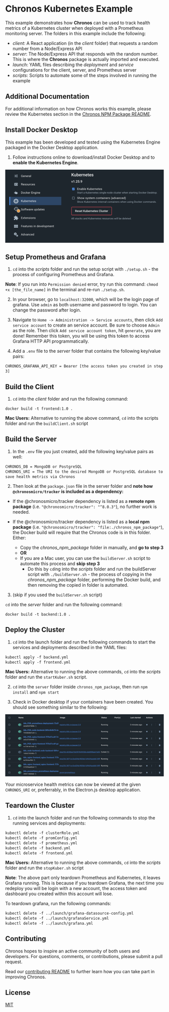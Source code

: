 # Chronos Kubernetes Example

This example demonstrates how **Chronos** can be used to track health metrics of a Kubernetes cluster when deployed with a Prometheus monitoring server. The folders in this example include the following:
- *client*: A React application (in the *client* folder) that requests a random number from a Node/Express API
- *server*: The Node/Express API that responds with the random number. This is where the **Chronos** package is actually imported and executed.
- *launch*: YAML files describing the *deployment* and *service* configurations for the client, server, and Prometheus server
- *scripts*: Scripts to automate some of the steps involved in running the example

## Additional Documentation

For additional information on how Chronos works this example, please review the Kubernetes section in the [Chronos NPM Package README](../../chronos_npm_package/README.md).

## Install Docker Desktop
This example has been developed and tested using the Kubernetes Engine packaged in the Docker Desktop application. 

1. Follow instructions online to download/install Docker Desktop and to **enable the Kubernetes Engine**.

<p align="center">
  <img alt="enabled kubernetes engine in docker" src="../../assets/examples_enable_kubernetes_engine.png">
</p>

## Setup Prometheus and Grafana
1. `cd` into the *scripts* folder and run the setup script with `./setup.sh` - the process of configuring Prometheus and Grafana.

**Note**: If you run into `Permission denied` error, try run this command: `chmod +x [the_file_name]` in the terminal and re-run `./setup.sh`.

2. In your browser, go to `localhost:32000`, which will be the login page of grafana. Use `admin` as both username and password to login. You can change the password after login.

3. Navigate to `Home -> Administration -> Service accounts`, then click `Add service account` to create an service account. Be sure to choose `Admin` as the role. Then click `Add service account token`, hit `generate`, you are done! Remember this token, you will be using this token to access Grafana HTTP API programmatically.

4. Add a `.env` file to the *server* folder that contains the following key/value pairs:

```
CHRONOS_GRAFANA_API_KEY = Bearer [the access token you created in step 3]
```

## Build the Client
1. `cd` into the *client* folder and run the following command:
```
docker build -t frontend:1.0 .
```
**Mac Users:** Alternative to running the above command, `cd` into the scripts folder and run the `buildClient.sh` script


## Build the Server
1. In the `.env` file you just created, add the following key/value pairs as well:

```
CHRONOS_DB = MongoDB or PostgreSQL
CHRONOS_URI = The URI to the desired MongoDB or PostgreSQL database to save health metrics via Chronos
```
2. Then look at the `package.json` file in the server folder and **note how `@chronosmicro/tracker` is included as a dependency:**

- If the @chronosmicro/tracker dependency is listed as a **remote npm package** (i.e. `"@chronosmicro/tracker": "^8.0.3"`), no further work is needed.

- If the @chronosmicro/tracker dependency is listed as a **local npm package** (i.e. `"@chronosmicro/tracker": "file:./chronos_npm_package"`), the Docker build will require that the Chronos code is in this folder. Either:
    - Copy the _chronos_npm_package_ folder in manually, and **go to step 3**
    - **OR**
    - If you are a Mac user, you can use the `buildServer.sh` script to automate this process and **skip step 3**
        - Do this by `cd`ing into the *scripts* folder and run the buildServer script with `./buildServer.sh` - the process of copying in the *chronos_npm_package* folder, performing the Docker build, and then removing the copied in folder is automated.

3. (skip if you used the `buildServer.sh` script)

`cd` into the *server* folder and run the following command:
```
docker build -t backend:1.0 .
```


## Deploy the Cluster
1. `cd` into the launch folder and run the following commands to start the services and deployments described in the YAML files:
```
kubectl apply -f backend.yml
kubectl apply -f frontend.yml
```

**Mac Users:** Alternative to running the above commands, `cd` into the *scripts* folder and run the `startKuber.sh` script.


2. `cd` into the `server` folder inside `chronos_npm_package`, then run `npm install` and `npm start`

3. Check in Docker desktop if your containers have been created. You should see something similar to the following:

<p align="center">
  <img alt="Kubernetes containers created" src="../../assets/examples_kubernetes_created.png">
</p>


Your microservice health metrics can now be viewed at the given `CHRONOS_URI` or, preferrably, in the Electron.js desktop application.

## Teardown the Cluster

1. `cd` into the launch folder and run the following commands to stop the running services and deployments:
```
kubectl delete -f clusterRole.yml
kubectl delete -f promConfig.yml
kubectl delete -f prometheus.yml
kubectl delete -f backend.yml
kubectl delete -f frontend.yml
```

**Mac Users:** Alternative to running the above commands, `cd` into the *scripts* folder and run the `stopKuber.sh` script

**Note**: The above part only teardown Prometheus and Kubernetes, it leaves Grafana running. This is because if you teardown Grafana, the next time you redeploy you will be login with a new account, the access token and dashboard you created within this account will lose.

To teardown grafana, run the following commands:
```
kubectl delete -f ../launch/grafana-datasource-config.yml
kubectl delete -f ../launch/grafanaService.yml
kubectl delete -f ../launch/grafana.yml
```


## Contributing

Chronos hopes to inspire an active community of both users and developers. For questions, comments, or contributions, please submit a pull request.

Read our [contributing README](../../CONTRIBUTING.md) to further learn how you can take part in improving Chronos.

## License

[MIT](https://github.com/oslabs-beta/Chronos/blob/master/LICENSE.md)
